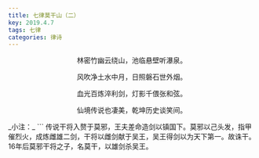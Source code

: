 ```yaml
---
title: 七律莫干山（二）
key: 2019.4.7
tags: 七律
categories: 律诗
---
```


<p align="center">林密竹幽云绕山，池临悬壁听瀑泉。
</p>
<p align="center">风吹净土水中月，日照磐石世外烟。
</p>
<p align="center">血光百炼淬利剑，灯影千偎张和弦。
</p>
<p align="center">仙境传说也凄美，乾坤历史谈笑间。
</p>
_小注：_
```
传说干将入赘于莫邪，王夫差命造剑以镇国下。莫邪以己头发，指甲催烈火，成炼雌雄二剑，干将以雌剑献于吴王，吴王得剑以为天下第一。故诛干。16年后莫邪干将之子，名莫干，以雄剑杀吴王。

```